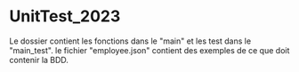 # UnitTest_2023

Le dossier contient les fonctions dans le "main" et les test dans le "main_test".
le fichier "employee.json" contient des exemples de ce que doit contenir la BDD.
